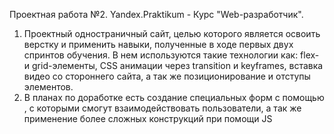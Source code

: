 Проектная работа №2. Yandex.Praktikum - Курс "Web-разработчик".

1. Проектный одностраничный сайт, целью которого является освоить верстку и применить навыки, полученные в ходе первых двух спринтов обучения.
    В нем используются такие технологии как: flex- и grid-элементы, CSS анимации через transition и keyframes, вставка видео со стороннего сайта, а так же позиционирование и отступы элементов.
2. В планах по доработке есть создание специальных форм с помощью <form>, с которыми смогут взаимодействовать пользователи, а так же применение более сложных конструкций при помощи JS


